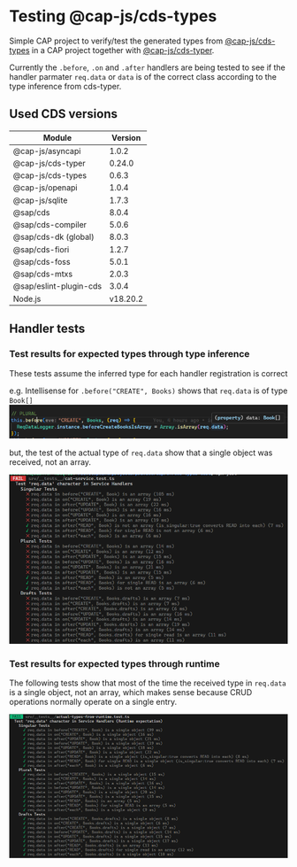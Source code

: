 # Testing @cap-js/cds-types

Simple CAP project to verify/test the generated types from [@cap-js/cds-types](https://github.com/cap-js/cds-types) in a CAP project
together with [@cap-js/cds-typer](https://github.com/cap-js/cds-typer).

Currently the `.before`, `.on` and `.after` handlers are being tested to see if the handler parmater `req.data` or `data` is of the correct class according to the type inference from cds-typer.

## Used CDS versions

| Module                 | Version  |
| ---------------------- | -------- |
| @cap-js/asyncapi       | 1.0.2    |
| @cap-js/cds-typer      | 0.24.0   |
| @cap-js/cds-types      | 0.6.3    |
| @cap-js/openapi        | 1.0.4    |
| @cap-js/sqlite         | 1.7.3    |
| @sap/cds               | 8.0.4    |
| @sap/cds-compiler      | 5.0.6    |
| @sap/cds-dk (global)   | 8.0.3    |
| @sap/cds-fiori         | 1.2.7    |
| @sap/cds-foss          | 5.0.1    |
| @sap/cds-mtxs          | 2.0.3    |
| @sap/eslint-plugin-cds | 3.0.4    |
| Node.js                | v18.20.2 |

## Handler tests

### Test results for expected types through type inference

These tests assume the inferred type for each handler registration is correct

e.g. Intellisense for `.before("CREATE", Books)` shows that `req.data` is of type `Book[]`  
![alt text](docs/handler-reg-sample.png)

but, the test of the actual type of `req.data` show that a single object was received, not an array.

![](docs/jest-test-results.png)

### Test results for expected types through runtime

The following tests show that most of the time the received type in `req.data` is a single object, not an array, which makes sense because CRUD operations normally operate on a single entry.

![](docs/runtime-types-expectation-test-results.png)
